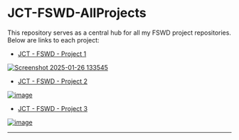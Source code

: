 # JCT-FSWD-AllProjects

This repository serves as a central hub for all my FSWD project repositories. Below are links to each project:

- [JCT - FSWD - Project 1](https://github.com/Lior-Tor/JCT-FSWD-Project1)

[![Screenshot 2025-01-26 133545](https://github.com/user-attachments/assets/dd5c3b70-15e0-4f97-98db-c3c1f6be2256)](https://lior-tor.github.io/JCT-FSWD-Project1/main.html)


- [JCT - FSWD - Project 2](https://github.com/Lior-Tor/JCT-FSWD-Project2)

[![image](https://github.com/user-attachments/assets/1d7f4018-8801-43a0-8341-5fbff95833a0)](https://lior-tor.github.io/JCT-FSWD-Project2/login.html)


- [JCT - FSWD - Project 3](https://github.com/Lior-Tor/JCT-FSWD-Project3)

[![image](https://github.com/user-attachments/assets/e8aeb711-43c0-4ca1-a38b-6da4bc4c153e)](https://lior-tor.github.io/JCT-FSWD-Project3/client/index.html)


---
